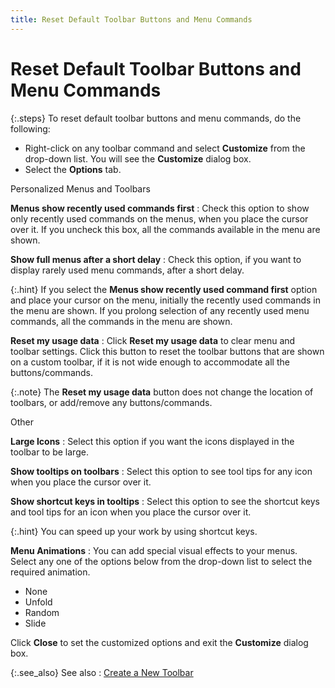 ```yaml
---
title: Reset Default Toolbar Buttons and Menu Commands
---
```


# Reset Default Toolbar Buttons and Menu Commands


{:.steps}
To reset default toolbar buttons and menu commands, do the  following:

- Right-click  on any toolbar command and select **Customize** from the drop-down list. You will see the **Customize**  dialog box.
- Select the  **Options** tab.



Personalized Menus and Toolbars


**Menus show recently used commands first**
: Check this option to show only recently used commands  on the menus, when you place the cursor over it. If you uncheck this box,  all the commands available in the menu are shown.


**Show full menus after a short delay**
: Check this option, if you want to display rarely  used menu commands, after a short delay.


{:.hint}
If you select the **Menus 
 show recently used command first** option and place your cursor on  the menu, initially the recently used commands in the menu are shown.  If you prolong selection of any recently used menu commands, all the commands  in the menu are shown.


**Reset my usage data**
: Click **Reset my 
 usage data** to clear menu and toolbar settings. Click this button  to reset the toolbar buttons that are shown on a custom toolbar, if it  is not wide enough to accommodate all the buttons/commands.


{:.note}
The **Reset 
 my usage data** button does not change the location of toolbars,  or add/remove any buttons/commands.


Other


**Large Icons**
: Select this option if you want the icons displayed  in the toolbar to be large.


**Show tooltips on toolbars**
: Select this option to see tool tips for any icon  when you place the cursor over it.


**Show shortcut keys in tooltips**
: Select this option to see the shortcut keys and  tool tips for an icon when you place the cursor over it.


{:.hint}
You can speed up your work by using shortcut  keys.


**Menu Animations**
: You can add special visual effects to your menus.  Select any one of the options below from the drop-down list to select  the required animation.

- None
- Unfold
- Random
- Slide



Click **Close** to set the customized  options and exit the **Customize**  dialog box.


{:.see_also}
See also
: [Create a New  Toolbar]({{site.eml_baseurl}}/misc/create_a_new_toolbar.html)
